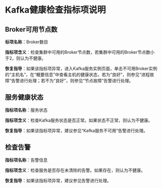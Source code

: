 # Kafka健康检查指标项说明<a name="mrs_01_0288"></a>

## Broker可用节点数<a name="zh-cn_topic_0063640515_section38909312142447"></a>

**标项名称**：Broker数目

**指标项含义**：检查集群中可用的Broker节点数，若集群中可用的Broker节点数小于2，则认为不健康。

**恢复指导**：如果该指标项异常，进入Kafka服务实例页面，单击不可用Broker实例的“主机名”，在“概要信息”中查看主机的健康状态，若为“良好”，则参见“进程故障”告警进行处理；若不为“良好”，则参见“节点故障”告警进行处理。

## 服务健康状态<a name="zh-cn_topic_0063640515_section48870088142448"></a>

**指标项名称**：服务状态

**指标项含义**：检查Kafka服务状态是否正常。如果状态不正常，则认为不健康。

**恢复指导**：如果该指标项异常，建议参见“Kafka服务不可用”告警进行处理。

## 检查告警<a name="zh-cn_topic_0063640515_section2935482142449"></a>

**指标项名称**：告警信息

**指标项含义**：检查服务是否存在未清除的告警。如果存在，则认为不健康。

**恢复指导**：如果该指标项异常，建议参见告警进行处理。

